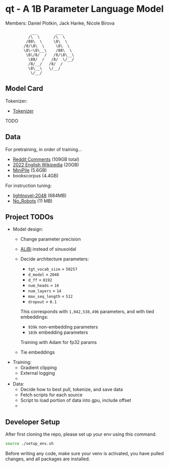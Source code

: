 # qt - A 1B Parameter Language Model

Members: Daniel Plotkin, Jack Hanke, Nicole Birova

```
           ___        ___             
          /\  \      /\  \            
         /88\  \     \8\  \           
        /8/\8\  \     \8\  \          
        \8\~\8\__\    /88\  \         
         \8\/8/  /   /8/\8\__\        
          \88/  /   /8/  \/__/        
          /8/__/   /8/  /             
          \8\__\   \/__/              
           \/__/                                                        
```

## Model Card

Tokenizer:
- [Tokenizer](https://github.com/huggingface/tokenizers)

TODO

## Data

For pretraining, in order of training...
- [Reddit Comments](https://huggingface.co/datasets/HuggingFaceGECLM/REDDIT_comments) (109GB total)
- [2022 English Wikipedia](https://huggingface.co/datasets/legacy-datasets/wikipedia) (20GB)
- [MiniPile](https://huggingface.co/datasets/JeanKaddour/minipile) (5.6GB)
- bookscorpus (4.4GB)

For instruction tuning:
- [lightnovel-2048](https://huggingface.co/datasets/Chat-Error/lightnovel-2048)  (684MB)
- [No_Robots](https://huggingface.co/datasets/HuggingFaceH4/no_robots) (11 MB)

## Project TODOs

- Model design:
    - Change parameter precision
    - [ALiBi](https://arxiv.org/pdf/2108.12409) instead of sinusoidal
    - Decide architecture parameters: 
        - `tgt_vocab_size` = `50257`
        - `d_model` = `2048`
        - `d_ff` = `8192`
        - `num_heads` = `16`
        - `num_layers` = `14`
        - `max_seq_length` = `512`
        - `dropout` = `0.1`

        This corresponds with `1,042,538,496` parameters, and with tied embeddings:
        - `939k` non-embedding parameters
        - `103k` embedding parameters

        Training with Adam for fp32 params 

    - Tie embeddings
- Training:
    - Gradient clipping
    - External logging
    - 
- Data:
    - Decide how to best pull, tokenize, and save data
    - Fetch scripts for each source
    - Script to load portion of data into gpu, include offset
    - 

## Developer Setup

After first cloning the repo, please set up your env using this command.

```bash
source ./setup_env.sh
```

Before writing any code, make sure your venv is activated, you have pulled changes, and all packages are installed.
